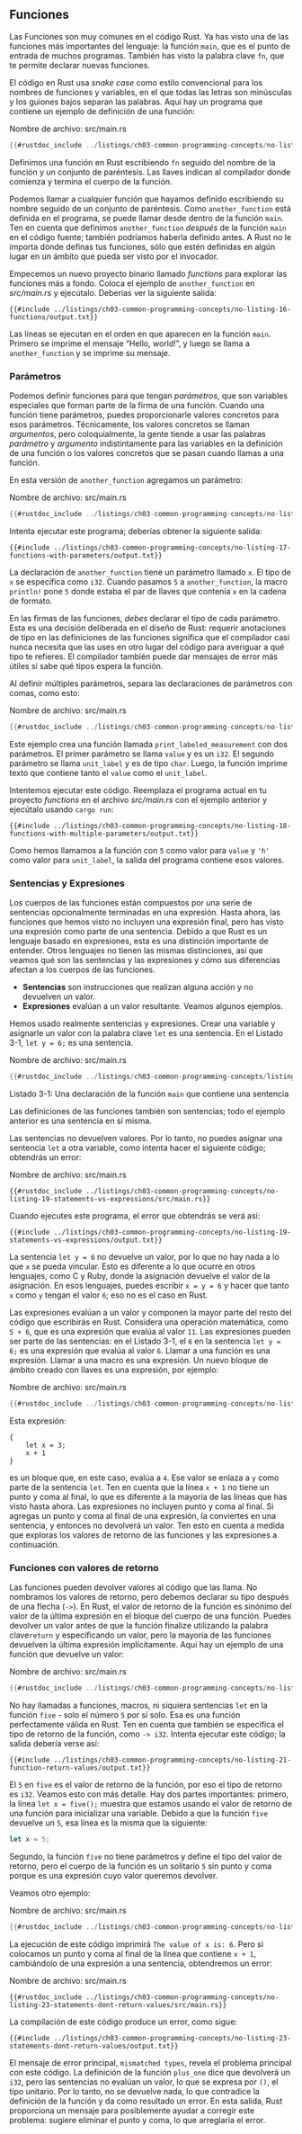 ## Funciones

Las Funciones son muy comunes en el código Rust. Ya has visto una de las
funciones más importantes del lenguaje: la función `main`, que es el punto de
entrada de muchos programas. También has visto la palabra clave `fn`, que te
permite declarar nuevas funciones.

El código en Rust usa *snake case* como estilo convencional para los nombres
de funciones y variables, en el que todas las letras son minúsculas y los
guiones bajos separan las palabras. Aquí hay un programa que contiene un
ejemplo de definición de una función:

<span class="filename">Nombre de archivo: src/main.rs</span>

```rust
{{#rustdoc_include ../listings/ch03-common-programming-concepts/no-listing-16-functions/src/main.rs}}
```

Definimos una función en Rust escribiendo `fn` seguido del nombre de la función
y un conjunto de paréntesis. Las llaves indican al compilador donde comienza y
termina el cuerpo de la función.

Podemos llamar a cualquier función que hayamos definido escribiendo su nombre
seguido de un conjunto de paréntesis. Como `another_function` está definida en
el programa, se puede llamar desde dentro de la función `main`. Ten en cuenta
que definimos `another_function` *después* de la función `main` en el código
fuente; también podríamos haberla definido antes. A Rust no le importa dónde
definas tus funciones, sólo que estén definidas en algún lugar en un ámbito que
pueda ser visto por el invocador.

Empecemos un nuevo proyecto binario llamado *functions* para explorar las
funciones más a fondo. Coloca el ejemplo de `another_function` en
*src/main.rs* y ejecútalo. Deberías ver la siguiente salida:

```console
{{#include ../listings/ch03-common-programming-concepts/no-listing-16-functions/output.txt}}
```

Las líneas se ejecutan en el orden en que aparecen en la función `main`. Primero
se imprime el mensaje “Hello, world!”, y luego se llama a `another_function` y
se imprime su mensaje.

### Parámetros

Podemos definir funciones para que tengan *parámetros*, que son variables
especiales que forman parte de la firma de una función. Cuando una función
tiene parámetros, puedes proporcionarle valores concretos para esos
parámetros. Técnicamente, los valores concretos se llaman *argumentos*, pero coloquialmente,
la gente tiende a usar las palabras *parámetro* y
*argumento* indistintamente para las variables en la definición de una función
o los valores concretos que se pasan cuando llamas a una función.

En esta versión de `another_function` agregamos un parámetro:

<span class="filename">Nombre de archivo: src/main.rs</span>

```rust
{{#rustdoc_include ../listings/ch03-common-programming-concepts/no-listing-17-functions-with-parameters/src/main.rs}}
```

Intenta ejecutar este programa; deberías obtener la siguiente salida:

```console
{{#include ../listings/ch03-common-programming-concepts/no-listing-17-functions-with-parameters/output.txt}}
```

La declaración de `another_function` tiene un parámetro llamado `x`. El tipo de
`x` se especifica como `i32`. Cuando pasamos `5` a `another_function`, la
macro `println!` pone `5` donde estaba el par de llaves que contenía `x` en la
cadena de formato.

En las firmas de las funciones, *debes* declarar el tipo de cada parámetro. Esta
es una decisión deliberada en el diseño de Rust: requerir anotaciones de tipo en
las definiciones de las funciones significa que el compilador casi nunca necesita
que las uses en otro lugar del código para averiguar a qué tipo te refieres. El
compilador también puede dar mensajes de error más útiles si sabe qué tipos espera la función.

Al definir múltiples parámetros, separa las declaraciones de parámetros con
comas, como esto:

<span class="filename">Nombre de archivo: src/main.rs</span>

```rust
{{#rustdoc_include ../listings/ch03-common-programming-concepts/no-listing-18-functions-with-multiple-parameters/src/main.rs}}
```

Este ejemplo crea una función llamada `print_labeled_measurement` con dos
parámetros. El primer parámetro se llama `value` y es un `i32`. El segundo parámetro se
llama `unit_label` y es de tipo `char`. Luego, la función imprime texto que
contiene tanto el `value` como el `unit_label`.

Intentemos ejecutar este código. Reemplaza el programa actual en tu
proyecto *functions* en el archivo *src/main.rs* con el ejemplo anterior y
ejecútalo usando `cargo run`:

```console
{{#include ../listings/ch03-common-programming-concepts/no-listing-18-functions-with-multiple-parameters/output.txt}}
```

Como hemos llamamos a la función con `5` como valor para `value` y `'h'` como
valor para `unit_label`, la salida del programa contiene esos valores.

### Sentencias y Expresiones

Los cuerpos de las funciones están compuestos por una serie de sentencias
opcionalmente terminadas en una expresión. Hasta ahora, las funciones que hemos
visto no incluyen una expresión final, pero has visto una expresión como parte
de una sentencia. Debido a que Rust es un lenguaje basado en expresiones, esta
es una distinción importante de entender. Otros lenguajes no tienen las mismas
distinciones, así que veamos qué son las sentencias y las expresiones y cómo
sus diferencias afectan a los cuerpos de las funciones.

* **Sentencias** son instrucciones que realizan alguna acción y no devuelven un
  valor.
* **Expresiones** evalúan a un valor resultante. Veamos algunos ejemplos.

Hemos usado realmente sentencias y expresiones. Crear una variable y asignarle
un valor con la palabra clave `let` es una sentencia. En el Listado 3-1,
`let y = 6;` es una sentencia.

<span class="filename">Nombre de archivo: src/main.rs</span>

```rust
{{#rustdoc_include ../listings/ch03-common-programming-concepts/listing-03-01/src/main.rs}}
```

<span class="caption">Listado 3-1: Una declaración de la función `main` que contiene una sentencia</span>

Las definiciones de las funciones también son sentencias; todo el ejemplo
anterior es una sentencia en sí misma.

Las sentencias no devuelven valores. Por lo tanto, no puedes asignar una
sentencia `let` a otra variable, como intenta hacer el siguiente código; 
obtendrás un error:

<span class="filename">Nombre de archivo: src/main.rs</span>

```rust,ignore,does_not_compile
{{#rustdoc_include ../listings/ch03-common-programming-concepts/no-listing-19-statements-vs-expressions/src/main.rs}}
```

Cuando ejecutes este programa, el error que obtendrás se verá así:

```console
{{#include ../listings/ch03-common-programming-concepts/no-listing-19-statements-vs-expressions/output.txt}}
```

La sentencia `let y = 6` no devuelve un valor, por lo que no hay nada a lo
que `x` se pueda vincular. Esto es diferente a lo que ocurre en otros lenguajes,
como C y Ruby, donde la asignación devuelve el valor de la asignación. En esos
lenguajes, puedes escribir `x = y = 6` y hacer que tanto `x` como `y` tengan el valor `6`;
eso no es el caso en Rust.

Las expresiones evalúan a un valor y componen la mayor parte del resto del
código que escribirás en Rust. Considera una operación matemática, como `5 + 6`,
que es una expresión que evalúa al valor `11`. Las expresiones pueden ser parte
de las sentencias: en el Listado 3-1, el `6` en la sentencia `let y = 6;` es
una expresión que evalúa al valor `6`. Llamar a una función es una expresión.
Llamar a una macro es una expresión. Un nuevo bloque de ámbito creado con
llaves es una expresión, por ejemplo:

<span class="filename">Nombre de archivo: src/main.rs</span>

```rust
{{#rustdoc_include ../listings/ch03-common-programming-concepts/no-listing-20-blocks-are-expressions/src/main.rs}}
```

Esta expresión:

```rust,ignore
{
    let x = 3;
    x + 1
}
```

es un bloque que, en este caso, evalúa a `4`. Ese valor se enlaza a `y` como
parte de la sentencia `let`. Ten en cuenta que la línea `x + 1` no tiene un
punto y coma al final, lo que es diferente a la mayoría de las líneas que has
visto hasta ahora. Las expresiones no incluyen punto y coma al final. Si
agregas un punto y coma al final de una expresión, la conviertes en una
sentencia, y entonces no devolverá un valor. Ten esto en cuenta a medida que
exploras los valores de retorno de las funciones y las expresiones a continuación.

### Funciones con valores de retorno

Las funciones pueden devolver valores al código que las llama. No nombramos los
valores de retorno, pero debemos declarar su tipo después de una flecha (`->`).
En Rust, el valor de retorno de la función es sinónimo del valor de la última
expresión en el bloque del cuerpo de una función. Puedes devolver un valor antes de que la función
finalize utilizando la palabra clave`return` y especificando un valor, pero la
mayoría de las funciones devuelven la última expresión implícitamente. Aquí
hay un ejemplo de una función que devuelve un valor:

<span class="filename">Nombre de archivo: src/main.rs</span>

```rust
{{#rustdoc_include ../listings/ch03-common-programming-concepts/no-listing-21-function-return-values/src/main.rs}}
```

No hay llamadas a funciones, macros, ni siquiera sentencias `let` en la función
`five` - solo el número `5` por sí solo. Esa es una función perfectamente
válida en Rust. Ten en cuenta que también se especifica el tipo de retorno de
la función, como `-> i32`. Intenta ejecutar este código; la salida debería
verse así:

```console
{{#include ../listings/ch03-common-programming-concepts/no-listing-21-function-return-values/output.txt}}
```

El `5` en `five` es el valor de retorno de la función, por eso el tipo de
retorno es `i32`. Veamos esto con más detalle. Hay dos partes importantes:
primero, la línea `let x = five();` muestra que estamos usando el valor de
retorno de una función para inicializar una variable. Debido a que la función
`five` devuelve un `5`, esa línea es la misma que la siguiente:

```rust
let x = 5;
```

Segundo, la función `five` no tiene parámetros y define el tipo del valor de
retorno, pero el cuerpo de la función es un solitario `5` sin punto y coma
porque es una expresión cuyo valor queremos devolver.

Veamos otro ejemplo:

<span class="filename">Nombre de archivo: src/main.rs</span>

```rust
{{#rustdoc_include ../listings/ch03-common-programming-concepts/no-listing-22-function-parameter-and-return/src/main.rs}}
```

La ejecución de este código imprimirá `The value of x is: 6`. Pero si colocamos
un punto y coma al final de la línea que contiene `x + 1`, cambiándolo de una
expresión a una sentencia, obtendremos un error:

<span class="filename">Nombre de archivo: src/main.rs</span>

```rust,ignore,does_not_compile
{{#rustdoc_include ../listings/ch03-common-programming-concepts/no-listing-23-statements-dont-return-values/src/main.rs}}
```

La compilación de este código produce un error, como sigue:

```console
{{#include ../listings/ch03-common-programming-concepts/no-listing-23-statements-dont-return-values/output.txt}}
```

El mensaje de error principal, `mismatched types`, revela el problema principal
con este código. La definición de la función `plus_one` dice que devolverá un
`i32`, pero las sentencias no evalúan un valor, lo que se expresa por `()`, el
tipo unitario. Por lo tanto, no se devuelve nada, lo que contradice la
definición de la función y da como resultado un error. En esta salida, Rust
proporciona un mensaje para posiblemente ayudar a corregir este problema:
sugiere eliminar el punto y coma, lo que arreglaría el error.
